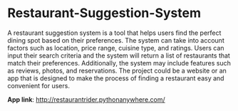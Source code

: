 # Restaurant-Suggestion-System
<p>A restaurant suggestion system is a tool that helps users find the perfect dining spot based on their preferences. The system can take into account factors such as location, price range, cuisine type, and ratings. Users can input their search criteria and the system will return a list of restaurants that match their preferences. Additionally, the system may include features such as reviews, photos, and reservations. The project could be a website or an app that is designed to make the process of finding a restaurant easy and convenient for users.</p>
<p> <b>App link</b>: <a href="http://restaurantrider.pythonanywhere.com/" target="_blank">http://restaurantrider.pythonanywhere.com/ </a></p>
